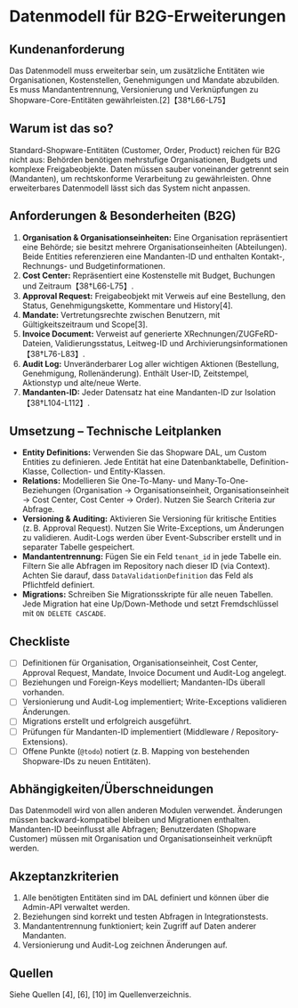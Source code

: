 # Datenmodell für B2G-Erweiterungen

## Kundenanforderung

Das Datenmodell muss erweiterbar sein, um zusätzliche Entitäten wie Organisationen, Kostenstellen, Genehmigungen und Mandate abzubilden.  Es muss Mandantentrennung, Versionierung und Verknüpfungen zu Shopware-Core-Entitäten gewährleisten.[2]【38†L66-L75】

## Warum ist das so?

Standard-Shopware-Entitäten (Customer, Order, Product) reichen für B2G nicht aus: Behörden benötigen mehrstufige Organisationen, Budgets und komplexe Freigabeobjekte.  Daten müssen sauber voneinander getrennt sein (Mandanten), um rechtskonforme Verarbeitung zu gewährleisten.  Ohne erweiterbares Datenmodell lässt sich das System nicht anpassen.

## Anforderungen & Besonderheiten (B2G)

1. **Organisation & Organisationseinheiten:** Eine Organisation repräsentiert eine Behörde; sie besitzt mehrere Organisationseinheiten (Abteilungen).  Beide Entities referenzieren eine Mandanten-ID und enthalten Kontakt-, Rechnungs- und Budgetinformationen.
2. **Cost Center:** Repräsentiert eine Kostenstelle mit Budget, Buchungen und Zeitraum【38†L66-L75】.
3. **Approval Request:** Freigabeobjekt mit Verweis auf eine Bestellung, den Status, Genehmigungskette, Kommentare und History[4].
4. **Mandate:** Vertretungsrechte zwischen Benutzern, mit Gültigkeitszeitraum und Scope[3].
5. **Invoice Document:** Verweist auf generierte XRechnungen/ZUGFeRD-Dateien, Validierungsstatus, Leitweg-ID und Archivierungsinformationen【38†L76-L83】.
6. **Audit Log:** Unveränderbarer Log aller wichtigen Aktionen (Bestellung, Genehmigung, Rollenänderung).  Enthält User-ID, Zeitstempel, Aktionstyp und alte/neue Werte.
7. **Mandanten-ID:** Jeder Datensatz hat eine Mandanten-ID zur Isolation【38†L104-L112】.

## Umsetzung – Technische Leitplanken

- **Entity Definitions:** Verwenden Sie das Shopware DAL, um Custom Entities zu definieren.  Jede Entität hat eine Datenbanktabelle, Definition-Klasse, Collection- und Entity-Klassen.
- **Relations:** Modellieren Sie One-To-Many- und Many-To-One-Beziehungen (Organisation → Organisationseinheit, Organisationseinheit → Cost Center, Cost Center → Order).  Nutzen Sie Search Criteria zur Abfrage.
- **Versioning & Auditing:** Aktivieren Sie Versioning für kritische Entities (z. B. Approval Request).  Nutzen Sie Write-Exceptions, um Änderungen zu validieren.  Audit-Logs werden über Event-Subscriber erstellt und in separater Tabelle gespeichert.
- **Mandantentrennung:** Fügen Sie ein Feld `tenant_id` in jede Tabelle ein.  Filtern Sie alle Abfragen im Repository nach dieser ID (via Context).  Achten Sie darauf, dass `DataValidationDefinition` das Feld als Pflichtfeld definiert.
- **Migrations:** Schreiben Sie Migrationsskripte für alle neuen Tabellen.  Jede Migration hat eine Up/Down-Methode und setzt Fremdschlüssel mit `ON DELETE CASCADE`.

## Checkliste

- [ ] Definitionen für Organisation, Organisationseinheit, Cost Center, Approval Request, Mandate, Invoice Document und Audit-Log angelegt.
- [ ] Beziehungen und Foreign-Keys modelliert; Mandanten-IDs überall vorhanden.
- [ ] Versionierung und Audit-Log implementiert; Write-Exceptions validieren Änderungen.
- [ ] Migrations erstellt und erfolgreich ausgeführt.
- [ ] Prüfungen für Mandanten-ID implementiert (Middleware / Repository-Extensions).
- [ ] Offene Punkte (`@todo`) notiert (z. B. Mapping von bestehenden Shopware-IDs zu neuen Entitäten).

## Abhängigkeiten/Überschneidungen

Das Datenmodell wird von allen anderen Modulen verwendet.  Änderungen müssen backward-kompatibel bleiben und Migrationen enthalten.  Mandanten-ID beeinflusst alle Abfragen; Benutzerdaten (Shopware Customer) müssen mit Organisation und Organisationseinheit verknüpft werden.

## Akzeptanzkriterien

1. Alle benötigten Entitäten sind im DAL definiert und können über die Admin-API verwaltet werden.
2. Beziehungen sind korrekt und testen Abfragen in Integrationstests.
3. Mandantentrennung funktioniert; kein Zugriff auf Daten anderer Mandanten.
4. Versionierung und Audit-Log zeichnen Änderungen auf.

## Quellen

Siehe Quellen [4], [6], [10] im Quellenverzeichnis.
